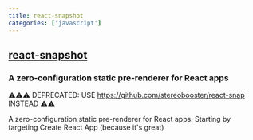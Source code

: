 ```yaml
---
title: react-snapshot
categories: ['javascript']
---
```

## [react-snapshot](https://github.com/geelen/react-snapshot)

### A zero-configuration static pre-renderer for React apps


⚠️⚠️⚠️ DEPRECATED: USE https://github.com/stereobooster/react-snap INSTEAD ⚠️⚠️

A zero-configuration static pre-renderer for React apps. Starting by targeting Create React App (because it's great)
